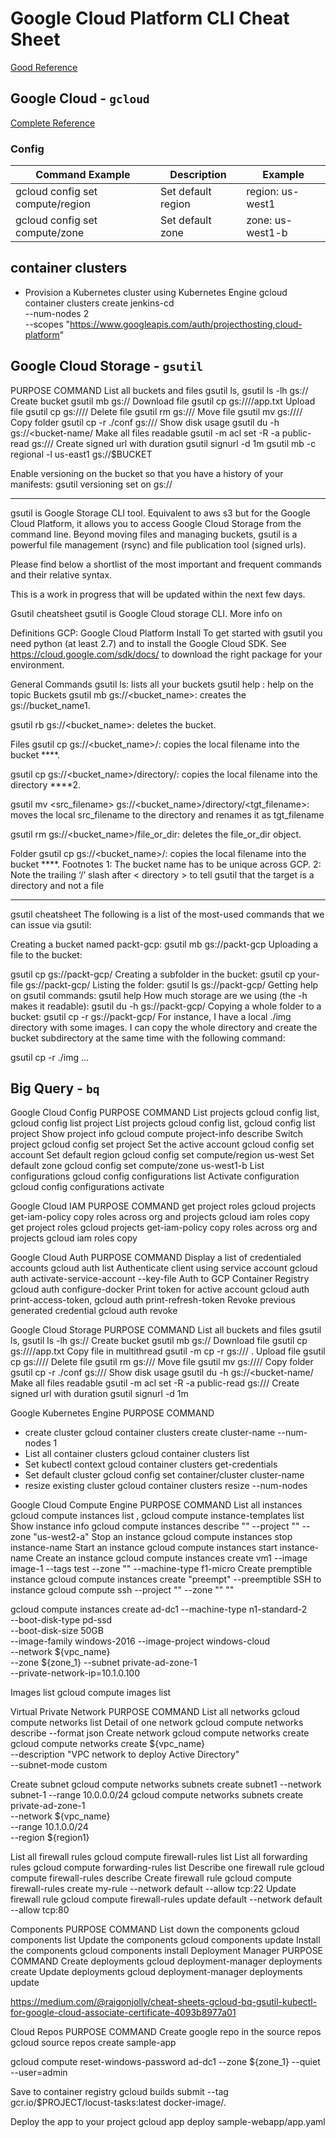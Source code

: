 # Google Cloud Platform CLI Cheat Sheet

[Good Reference](https://jayendrapatil.com/google-cloud-gcloud-cheat-sheet)

## Google Cloud - `gcloud`
[Complete Reference](https://cloud.google.com/sdk/docs/cheatsheet)

### Config
| Command Example                           | Description        | Example          |
| ----------------------------------------- | ------------------ | ---------------- |
| gcloud config set compute/region <region> | Set default region | region: us-west1 |
| gcloud config set compute/zone <zone>     | Set default zone   | zone: us-west1-b |



## container clusters
- Provision a Kubernetes cluster using Kubernetes Engine
gcloud container clusters create jenkins-cd \
--num-nodes 2 \
--scopes "https://www.googleapis.com/auth/projecthosting,cloud-platform"


## Google Cloud Storage - `gsutil`

PURPOSE	COMMAND
List all buckets and files	gsutil ls, gsutil ls -lh gs://<bucket-name>
Create bucket	gsutil mb gs://<bucket-name>
Download file	gsutil cp gs://<bucket-name>/<dir-path>/app.txt
Upload file	gsutil cp <filename> gs://<bucket-name>/<directory>/
Delete file	gsutil rm gs://<bucket-name>/<filepath>
Move file	gsutil mv <src-filepath> gs://<bucket-name>/<directory>/<dest-filepath>
Copy folder	gsutil cp -r ./conf gs://<bucket-name>/
Show disk usage	gsutil du -h gs://<bucket-name/<directory>
Make all files readable	gsutil -m acl set -R -a public-read gs://<bucket-name>/
Create signed url with duration	gsutil signurl -d 1m
gsutil mb -c regional -l us-east1 gs://$BUCKET

Enable versioning on the bucket so that you have a history of your manifests:
gsutil versioning set on gs://<bucket-name>


---

gsutil is Google Storage CLI tool. Equivalent to aws s3 but for the Google Cloud Platform, it allows you to access Google Cloud Storage from the command line. Beyond moving files and managing buckets, gsutil is a powerful file management (rsync) and file publication tool (signed urls).

Please find below a shortlist of the most important and frequent commands and their relative syntax.

This is a work in progress that will be updated within the next few days.

Gsutil cheatsheet
gsutil is Google Cloud storage CLI. More info on

Definitions
GCP: Google Cloud Platform
Install
To get started with gsutil you need python (at least 2.7) and to install the Google Cloud SDK. See https://cloud.google.com/sdk/docs/ to download the right package for your environment.

General Commands
gsutil ls: lists all your buckets
gsutil help <topic>: help on the topic
Buckets
gsutil mb gs://<bucket_name>: creates the gs://bucket_name1.

gsutil rb gs://<bucket_name>: deletes the bucket.

Files
gsutil cp <filename> gs://<bucket_name>/: copies the local filename into the bucket ****.

gsutil cp <filename> gs://<bucket_name>/directory/: copies the local filename into the directory ****2.

gsutil mv <src_filename> gs://<bucket_name>/directory/<tgt_filename>: moves the local src_filename to the directory and renames it as tgt_filename

gsutil rm gs://<bucket_name>/file_or_dir: deletes the file_or_dir object.

Folder
gsutil cp <filename> gs://<bucket_name>/: copies the local filename into the bucket ****.
Footnotes
1: The bucket name has to be unique across GCP.
2: Note the trailing ‘/’ slash after < directory > to tell gsutil that the target is a directory and not a file

---
gsutil cheatsheet
The following is a list of the most-used commands that we can issue via gsutil:

Creating a bucket named packt-gcp:
gsutil mb gs://packt-gcp
Uploading a file to the bucket:

gsutil cp gs://packt-gcp/
Creating a subfolder in the bucket:
gsutil cp your-file gs://packt-gcp/
Listing the folder:
gsutil ls gs://packt-gcp/
Getting help on gsutil commands:
gsutil help
How much storage are we using (the -h makes it readable):
gsutil du -h gs://packt-gcp/
Copying a whole folder to a bucket:
gsutil cp -r gs://packt-gcp/
For instance, I have a local ./img directory with some images. I can copy the whole directory and create the bucket subdirectory at the same time with the following command:

gsutil cp -r ./img ...


## Big Query - `bq`



Google Cloud Config
PURPOSE	COMMAND
List projects	gcloud config list, gcloud config list project
List projects	gcloud config list, gcloud config list project
Show project info	gcloud compute project-info describe
Switch project	gcloud config set project <project-id>
Set the active account	gcloud config set account <ACCOUNT>
Set default region	gcloud config set compute/region us-west
Set default zone	gcloud config set compute/zone us-west1-b
List configurations	gcloud config configurations list
Activate configuration	gcloud config configurations activate

Google Cloud IAM
PURPOSE	COMMAND
get project roles	gcloud projects get-iam-policy
copy roles across org and projects	gcloud iam roles copy
get project roles	gcloud projects get-iam-policy
copy roles across org and projects	gcloud iam roles copy

Google Cloud Auth
PURPOSE	COMMAND
Display a list of credentialed accounts	gcloud auth list
Authenticate client using service account	gcloud auth activate-service-account --key-file <key-file>
Auth to GCP Container Registry	gcloud auth configure-docker
Print token for active account	gcloud auth print-access-token, gcloud auth print-refresh-token
Revoke previous generated credential	gcloud auth <application-default> revoke

Google Cloud Storage
PURPOSE	COMMAND
List all buckets and files	gsutil ls, gsutil ls -lh gs://<bucket-name>
Create bucket	gsutil mb gs://<bucket-name>
Download file	gsutil cp gs://<bucket-name>/<dir-path>/app.txt
Copy file in multithread gsutil -m cp -r gs://<bucket-name>/<dir-path> .
Upload file	gsutil cp <filename> gs://<bucket-name>/<directory>/
Delete file	gsutil rm gs://<bucket-name>/<filepath>
Move file	gsutil mv <src-filepath> gs://<bucket-name>/<directory>/<dest-filepath>
Copy folder	gsutil cp -r ./conf gs://<bucket-name>/
Show disk usage	gsutil du -h gs://<bucket-name/<directory>
Make all files readable	gsutil -m acl set -R -a public-read gs://<bucket-name>/
Create signed url with duration	gsutil signurl -d 1m

Google Kubernetes Engine
PURPOSE	COMMAND
- create cluster
gcloud container clusters create cluster-name --num-nodes 1
- List all container clusters
gcloud container clusters list
- Set kubectl context
gcloud container clusters get-credentials <cluster-name>
- Set default cluster
gcloud config set container/cluster cluster-name
- resize existing cluster
gcloud container clusters resize --num-nodes

Google Cloud Compute Engine
PURPOSE	COMMAND
List all instances	gcloud compute instances list , gcloud compute instance-templates list
Show instance info	gcloud compute instances describe "<instance-name>" --project "<project-name>" --zone "us-west2-a"
Stop an instance	gcloud compute instances stop instance-name
Start an instance	gcloud compute instances start instance-name
Create an instance	gcloud compute instances create vm1 --image image-1 --tags test --zone "<zone>" --machine-type f1-micro
Create premptible instance	gcloud compute instances create "preempt" --preemptible
SSH to instance	gcloud compute ssh --project "<project-name>" --zone "<zone-name>" "<instance-name>"

gcloud compute instances create ad-dc1 --machine-type n1-standard-2 \
    --boot-disk-type pd-ssd \
    --boot-disk-size 50GB \
    --image-family windows-2016 --image-project windows-cloud \
    --network ${vpc_name} \
    --zone ${zone_1} --subnet private-ad-zone-1 \
    --private-network-ip=10.1.0.100

Images list	gcloud compute images list

Virtual Private Network
PURPOSE	COMMAND
List all networks	gcloud compute networks list
Detail of one network	gcloud compute networks describe <network-name> --format json
Create network	gcloud compute networks create <network-name>
gcloud compute networks create ${vpc_name}  \
    --description "VPC network to deploy Active Directory" \
    --subnet-mode custom

Create subnet	gcloud compute networks subnets create subnet1 --network subnet-1 --range 10.0.0.0/24
gcloud compute networks subnets create private-ad-zone-1 \
    --network ${vpc_name} \
    --range 10.1.0.0/24 \
    --region ${region1}

List all firewall rules	gcloud compute firewall-rules list
List all forwarding rules	gcloud compute forwarding-rules list
Describe one firewall rule	gcloud compute firewall-rules describe <rule-name>
Create firewall rule	gcloud compute firewall-rules create my-rule --network default --allow tcp:22
Update firewall rule	gcloud compute firewall-rules update default --network default --allow tcp:80

Components
PURPOSE	COMMAND
List down the components	gcloud components list
Update the components	gcloud components update
Install the components	gcloud components install <component-name>
Deployment Manager
PURPOSE	COMMAND
Create deployments	gcloud deployment-manager deployments create
Update deployments	gcloud deployment-manager deployments update


https://medium.com/@raigonjolly/cheat-sheets-gcloud-bq-gsutil-kubectl-for-google-cloud-associate-certificate-4093b8977a01

Cloud Repos
PURPOSE COMMAND
Create google repo in the source repos  gcloud source repos create sample-app


gcloud compute reset-windows-password ad-dc1 --zone ${zone_1} --quiet --user=admin

Save to container registry
gcloud builds submit --tag gcr.io/$PROJECT/locust-tasks:latest docker-image/.

Deploy the app to your project
gcloud app deploy sample-webapp/app.yaml